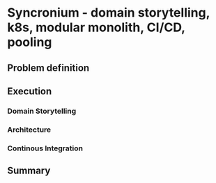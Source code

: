 # Syncronium - domain storytelling, k8s, modular monolith, CI/CD, pooling

## Problem definition

## Execution

### Domain Storytelling

### Architecture

### Continous Integration

## Summary
